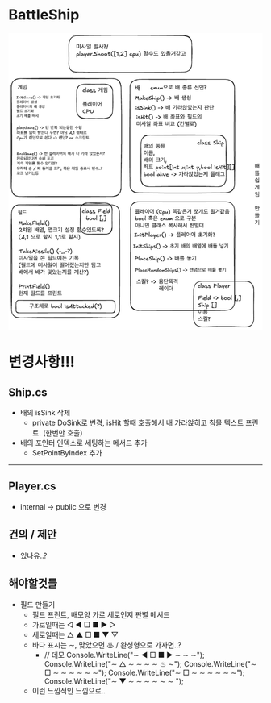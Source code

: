 # BattleShip
 
![배틀쉽](battleShip.png)

# 변경사항!!!

## Ship.cs
* 배의 isSink 삭제
  * private DoSink로 변경, isHit 할때 호출해서 배 가라앉히고 침몰 텍스트 프린트. (한번만 호출)
* 배의 포인터 인덱스로 세팅하는 메서드 추가
  * SetPointByIndex 추가

---

## Player.cs 
* internal -> public 으로 변경



## 건의 / 제안
* 있나유..?

## 해야할것들
* 필드 만들기
  * 필드 프린트, 배모양 가로 세로인지 판별 메서드
  * 가로일때는 ◁ ◀ □ ■ ▶ ▷
  * 세로일때는 △ ▲ □ ■ ▼ ▽
  * 바다 표시는 ∼, 맞았으면 ♨ / 완성형으로 가자면..?
    * // 데모
  Console.WriteLine("∼ ◀ □ ■ ▶ ∼ ∼ ∼");
  Console.WriteLine("∼ △ ∼ ∼ ∼ ∼ ♨ ∼");
  Console.WriteLine("∼ □ ∼ ∼ ∼ ∼ ∼ ∼");
  Console.WriteLine("∼ □ ∼ ∼ ∼ ∼ ∼ ∼");
  Console.WriteLine("∼ ▼ ∼ ∼ ∼ ∼ ∼ ∼ ");
  * 이런 느낌적인 느낌으로..